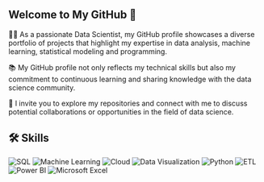 ## Welcome to My GitHub 👋

👨‍💻 As a passionate Data Scientist, my GitHub profile showcases a diverse portfolio of projects that highlight my expertise in data analysis, machine learning, statistical modeling and programming. 

📚 My GitHub profile not only reflects my technical skills but also my commitment to continuous learning and sharing knowledge with the data science community. 

🤝 I invite you to explore my repositories and connect with me to discuss potential collaborations or opportunities in the field of data science.

## 🛠️ Skills

![SQL](https://img.shields.io/badge/SQL-3A8EBA?style=for-the-badge&logo=sqlite&logoColor=white)
![Machine Learning](https://img.shields.io/badge/Machine%20Learning-9C27B0?style=for-the-badge&logo=ai&logoColor=white)
![Cloud](https://img.shields.io/badge/Cloud-4285F4?style=for-the-badge&logo=googlecloud&logoColor=white)
![Data Visualization](https://img.shields.io/badge/Data%20Visualization-4CAF50?style=for-the-badge&logo=tableau&logoColor=white)
![Python](https://img.shields.io/badge/Python-4584D3?style=for-the-badge&logo=python&logoColor=white)
![ETL](https://img.shields.io/badge/ETL-FF6F00?style=for-the-badge&logo=apachehive&logoColor=white)
![Power BI](https://img.shields.io/badge/Power%20BI-FFC107?style=for-the-badge&logo=powerbi&logoColor=white)
![Microsoft Excel](https://img.shields.io/badge/Microsoft%20Excel-217346?style=for-the-badge&logo=microsoft-excel&logoColor=white)



